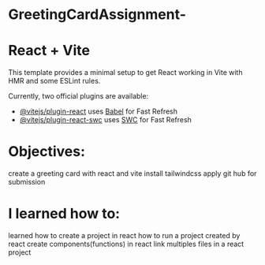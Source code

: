 # GreetingCardAssignment-

# React + Vite

This template provides a minimal setup to get React working in Vite with HMR and some ESLint rules.

Currently, two official plugins are available:

- [@vitejs/plugin-react](https://github.com/vitejs/vite-plugin-react/blob/main/packages/plugin-react/README.md) uses [Babel](https://babeljs.io/) for Fast Refresh
- [@vitejs/plugin-react-swc](https://github.com/vitejs/vite-plugin-react-swc) uses [SWC](https://swc.rs/) for Fast Refresh

# Objectives:
create a greeting card with react and vite
install tailwindcss
apply git hub for submission
# I learned how to:
learned how to create a project in react
how to run a project created by react
create components(functions) in react
link multiples files in a react project


